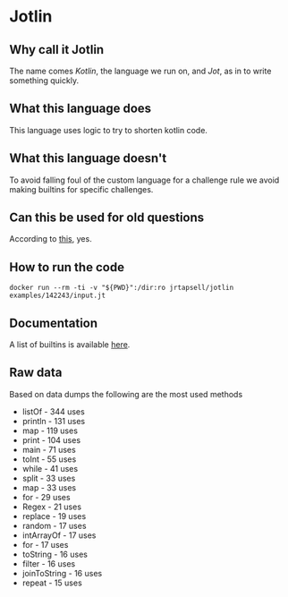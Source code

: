 # Jotlin

## Why call it Jotlin

The name comes _Kotlin_, the language we run on, and _Jot_, as in to write something quickly.

## What this language does

This language uses logic to try to shorten kotlin code.

## What this language doesn't

To avoid falling foul of the custom language for a challenge rule we avoid making builtins for specific challenges.

## Can this be used for old questions

According to [this](https://codegolf.meta.stackexchange.com/a/7011/73772), yes.

## How to run the code

    docker run --rm -ti -v "${PWD}":/dir:ro jrtapsell/jotlin examples/142243/input.jt


## Documentation

A list of builtins is available [here](https://docs.google.com/spreadsheets/d/1QeGMf1UGDnVn-SpvPvOHDOxRXj-RipUKSovctsaU-CM/edit?usp=sharing).
## Raw data

Based on data dumps the following are the most used methods

- listOf - 344 uses
- println - 131 uses
- map - 119 uses
- print - 104 uses
- main - 71 uses
- toInt - 55 uses
- while - 41 uses
- split - 33 uses
- map - 33 uses
- for - 29 uses
- Regex - 21 uses
- replace - 19 uses
- random - 17 uses
- intArrayOf - 17 uses
- for - 17 uses
- toString - 16 uses
- filter - 16 uses
- joinToString - 16 uses
- repeat - 15 uses
